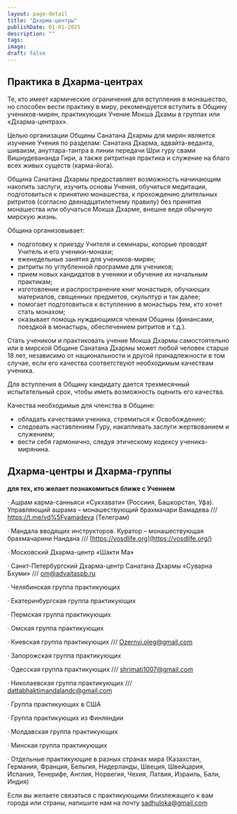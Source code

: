 ```yaml
---
layout: page-detail
title: "Дхарма-центры"
publishDate: 01-01-2025
description: ""
tags:
image:
draft: false
---
```

## **Практика в Дхарма-центрах**

 Те, кто имеет кармические ограничения для вступления в монашество, но способен вести практику в миру, рекомендуется вступить в Общину учеников-мирян, практикующих Учение Мокша Дхамы в группах или «Дхарма-центрах».

 Целью организации Общины Санатана Дхармы для мирян является изучение Учения по разделам: Санатана Дхарма, адвайта-веданта, шиваизм, ануттара-тантра в линии передачи Шри гуру свами Вишнудевананда Гири, а также ритритная практика и служение на благо всех живых существ (карма-йога).

 Община Санатана Дхармы предоставляет возможность начинающим накопить заслуги, изучить основы Учения, обучиться медитации, подготовиться к принятию монашества, к прохождению длительных ритритов (согласно двенадцатилетнему правилу) без принятия монашества или обучаться Мокша Дхарме, внешне ведя обычную мирскую жизнь.

 Община организовывает:

* подготовку к приезду Учителя и семинары, которые проводят Учитель и его ученики-монахи;
* еженедельные занятия для учеников-мирян;
* ритриты по углубленной программе для учеников;
* прием новых кандидатов в ученики и обучение их начальным практикам;
* изготовление и распространение книг монастыря, обучающих материалов, священных предметов, скульптур и так далее;
* помогает подготовиться к вступлению в монастырь тем, кто хочет стать монахом;
* оказывает помощь нуждающимся членам Общины (финансами, поездкой в монастырь, обеспечением ритритов и т.д.).

 Стать учеником и практиковать учение Мокша Дхармы самостоятельно или в мирской Общине Санатана Дхармы может любой человек старше 18 лет, независимо от национальности и другой принадлежности в том случае, если его качества соответствуют необходимым качествам ученика.

 Для вступления в Общину кандидату дается трехмесячный испытательный срок, чтобы иметь возможность оценить его качества.

 Качества необходимые для членства в Общине:

* обладать качествами ученика, стремиться к Освобождению;
* следовать наставлениям Гуру, накапливать заслуги жертвованием и служением;
* вести себя гармонично, следуя этическому кодексу ученика-мирянина.
  
  
## **Дхарма-центры и Дхарма-группы** 
 **для тех, кто желает познакомиться ближе с Учением**

  
 · Ашрам карма-санньяси «Сукхавати» (Россиия, Башкорстан, Уфа). Управляющий ашрама – монашествующий брахмачари Вамадева /// <https://t.me/vd%5Fvamadeva> (Телеграм)

 · Мандала вводящих инструкторов. Куратор – монашествующая брахмачарини Нандана /// [https://vosdlife.org](https://vosdlife.org/) 

 · Московский Дхарма-центр «Шакти Ма»

 · Санкт-Петербургский Дхарма-центр Санатана Дхармы «Суварна Бхуми» /// [om@advaitaspb.ru](mailto:om@advaitaspb.ru) 

 · Челябинская группа практикующих

 · Екатеринбургская группа практикующих

 · Пермская группа практикующих

 · Омская группа практикующих

 · Киевская группа практикующих /// [Ozernyi.oleg@gmail.com](mailto:Ozernyi.oleg@gmail.com) 

 · Запорожская группа практикующих

 · Одесская группа практикующих /// [shrimati1007@gmail.com](mailto:shrimati1007@gmail.com) 

 · Николаевская группа практикующих /// [dattabhaktimandalandc@gmail.com](mailto:dattabhaktimandalandc@gmail.com) 

 · Группа практикующих в США

 · Группа практикующих из Финляндии  

 · Молдавская группа практикующих

 · Минская группа практикующих  

 · Отдельные практикующие в разных странах мира (Казахстан, Германия, Франция, Бельгия, Нидерланды, Швеция, Швейцария, Испания, Тенерифе, Англия, Норвегия, Чехия, Латвия, Израиль, Бали, Индия)

 Если вы желаете связаться с практикующими близлежащего к вам города или страны, напишите нам на почту [sadhuloka@gmail.com](mailto:sadhuloka@gmail.com) 
  
  
